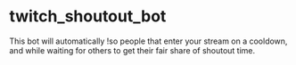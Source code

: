 # twitch_shoutout_bot
This bot will automatically !so people that enter your stream on a cooldown, and while waiting for others to get their fair share of shoutout time.
